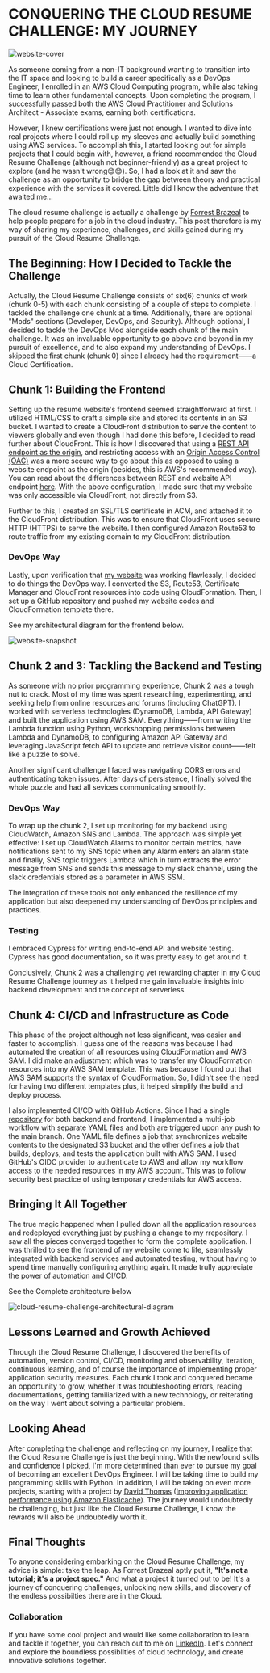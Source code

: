 # CONQUERING THE CLOUD RESUME CHALLENGE: MY JOURNEY

![website-cover](img/crc-blog-cover-photo.jpg)

As someone coming from a non-IT background wanting to transition into the IT space and looking to build a career specifically as a DevOps Engineer, I enrolled in an AWS Cloud Computing program, while also taking time to learn other fundamental concepts. Upon completing the program, I successfully passed both the AWS Cloud Practitioner and Solutions Architect - Associate exams, earning both certifications.

However, I knew certifications were just not enough. I wanted to dive into real projects where I could roll up my sleeves and actually build something using AWS services. To accomplish this, I started looking out for simple projects that I could begin with, however, a friend recommended the Cloud Resume Challenge (although not beginner-friendly) as a great project to explore (and he wasn't wrong😊😊). So, I had a look at it and saw the challenge as an opportunity to bridge the gap between theory and practical experience with the services it covered. Little did I know the adventure that awaited me...

The cloud resume challenge is actually a challenge by [Forrest Brazeal](https://twitter.com/forrestbrazeal) to help people prepare for a job in the cloud industry. This post therefore is my way of sharing my experience, challenges, and skills gained during my pursuit of the Cloud Resume Challenge.

## The Beginning: How I Decided to Tackle the Challenge

Actually, the Cloud Resume Challenge consists of six(6) chunks of work (chunk 0-5) with each chunk consisting of a couple of steps to complete. I tackled the challenge one chunk at a time. Additionally, there are optional "Mods" sections (Developer, DevOps, and Security). Although optional, I decided to tackle the DevOps Mod alongside each chunk of the main challenge. It was an invaluable opportunity to go above and beyond in my pursuit of excellence, and to also expand my understanding of DevOps. I skipped the first chunk (chunk 0) since I already had the requirement——a Cloud Certification.

## Chunk 1: Building the Frontend

Setting up the resume website's frontend seemed straightforward at first. I utilized HTML/CSS to craft a simple site and stored its contents in an S3 bucket. I wanted to create a CloudFront distribution to serve the content to viewers globally and even though I had done this before, I decided to read further about CloudFront. This is how I discovered that using a [REST API endpoint as the origin](https://repost.aws/knowledge-center/cloudfront-serve-static-website), and restricting access with an [Origin Access Control (OAC)](https://docs.aws.amazon.com/AmazonCloudFront/latest/DeveloperGuide/private-content-restricting-access-to-s3.html) was a more secure way to go about this as opposed to using a website endpoint as the origin (besides, this is AWS's recommended way). You can read about the differences between REST and website API endpoint [here](https://docs.aws.amazon.com/AmazonS3/latest/userguide/WebsiteEndpoints.html#WebsiteRestEndpointDiff). With the above configuration, I made sure that my website was only accessible via CloudFront, not directly from S3.

Further to this, I created an SSL/TLS certificate in ACM, and attached it to the CloudFront distribution. This was to ensure that CloudFront uses secure HTTP (HTTPS) to serve the website.
I then configured Amazon Route53 to route traffic from my existing domain to my CloudFront distribution.

### DevOps Way

Lastly, upon verification that [my website](https://osu-resume.com.ng) was working flawlessly, I decided to do things the DevOps way. I converted the S3, Route53, Certificate Manager and CloudFront resources into code using CloudFormation. Then, I set up a GitHub repository and pushed my website codes and CloudFormation template there.

See my architectural diagram for the frontend below.

![website-snapshot](img/website-snapshot.png)

## Chunk 2 and 3: Tackling the Backend and Testing

As someone with no prior programming experience, Chunk 2 was a tough nut to crack. Most of my time was spent researching, experimenting, and seeking help from online resources and forums (including ChatGPT). I worked with serverless technologies (DynamoDB, Lambda, API Gateway) and built the application using AWS SAM. Everything——from writing the Lambda function using Python, workshopping permissions between Lambda and DynamoDB, to configuring Amazon API Gateway and leveraging JavaScript fetch API to update and retrieve visitor count——felt like a puzzle to solve.

Another significant challenge I faced was navigating CORS errors and authenticating token issues. After days of persistence, I finally solved the  whole puzzle and had all sevices communicating smoothly.

### DevOps Way

To wrap up the chunk 2, I set up monitoring for my backend using CloudWatch, Amazon SNS and Lambda. The approach was simple yet effective: I set up CloudWatch Alarms to monitor certain metrics, have notifications sent to my SNS topic when any Alarm enters an alarm state and finally, SNS topic triggers Lambda which in turn extracts the error message from SNS and sends this message to my slack channel, using the slack credentials stored as a parameter in AWS SSM.

The integration of these tools not only enhanced the resilience of my application but also deepened my understanding of DevOps principles and practices.

### Testing

I embraced Cypress for writing end-to-end API and website testing. Cypress has good documentation, so it was pretty easy to get around it.

Conclusively, Chunk 2 was a challenging yet rewarding chapter in my Cloud Resume Challenge journey as it helped me gain invaluable insights into backend development and the concept of serverless.

## Chunk 4: CI/CD and Infrastructure as Code

This phase of the project although not less significant, was easier and faster to accomplish. I guess one of the reasons was because I had automated the creation of all resources using CloudFormation and AWS SAM. I did make an adjustment which was to transfer my CloudFormation resources into my AWS SAM template. This was because I found out that AWS SAM supports the syntax of CloudFormation. So, I didn't see the need for having two different templates plus, it helped simplify the build and deploy process.

I also implemented CI/CD with GitHub Actions. Since I had a single [repository](https://github.com/osugodbless/cloud-resume-challenge/tree/main) for both backend and frontend, I implemented a multi-job workflow with separate YAML files and both are triggered upon any push to the main branch. One YAML file defines a job that synchronizes website contents to the designated S3 bucket and the other defines a job that builds, deploys, and tests the application built with AWS SAM. I used GitHub's OIDC provider to authenticate to AWS and allow my workflow access to the needed resources in my AWS account. This was to follow security best practice of using temporary credentials for AWS access.

## Bringing It All Together

The true magic happened when I pulled down all the application resources and redeployed everything just by pushing a change to my rrepository. I saw all the pieces converged together to form the complete application. I was thrilled to see the frontend of my website come to life, seamlessly integrated with backend services and automated testing, without having to spend time manually configuring anything again. It made trully appreciate the power of automation and CI/CD.

See the Complete architecture below

![cloud-resume-challenge-architectural-diagram]()

## Lessons Learned and Growth Achieved

Through the Cloud Resume Challenge, I discovered the benefits of automation, version control, CI/CD, monitoring and observability, iteration, continuous learning, and of course the importance of implementing proper application security measures. Each chunk I took and conquered became an opportunity to grow, whether it was troubleshooting errors, reading documentations, getting familiarized with a new technology, or reiterating on the way I went about solving a particular problem.

## Looking Ahead

After completing the challenge and reflecting on my journey, I realize that the Cloud Resume Challenge is just the beginning. With the newfound skills and confidence I picked, I'm more determined than ever to pursue my goal of becoming an excellent DevOps Engineer. I will be taking time to build my programming skills with Python. In addition, I will be taking on even more projects, starting with a project by [David Thomas](https://linkedin.com/david-thomas-70ba433/) ([Improving application performance using Amazon Elasticache](https://pluralsight.com/resources/blog/cloud/cloudguruchallenge-improve-application-performance-using-amazon-elasticache)). The journey would undoubtedly be challenging, but just like the Cloud Resume Challenge, I know the rewards will also be undoubtedly worth it.

## Final Thoughts

To anyone considering embarking on the Cloud Resume Challenge, my advice is simple: take the leap. As Forrest Brazeal aptly put it, **"It's not a tutorial; it's a project spec."** And what a project it turned out to be! It's a journey of conquering challenges, unlocking new skills, and discovery of the endless possibilties there are in the Cloud.

### Collaboration

If you have some cool project and would like some collaboration to learn and tackle it together, you can reach out to me on [LinkedIn](https://linkedin.com/in/osugodbless/). Let's connect and explore the boundless possiblities of cloud technology, and create innovative solutions together.